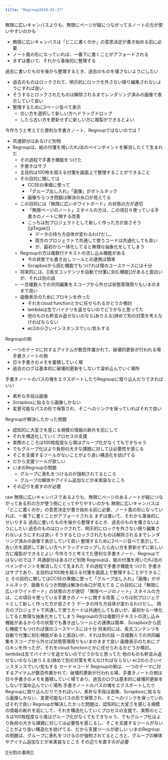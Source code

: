 ```yaml
---
title: "Regroup2020-01-27"
---
```


無限に広いキャンバスよりも、無限にページが縦につながってるノートの方が使いやすいのかも
- 無限に広いキャンバスは「どこに書くのか」の意思決定が書き始める前に必要
- ノート風の形になっていれば、一番下に書くことがアフォードされる
- まずは書いて、それから事後的に整理する

過去に書いたものを後から整理するとき、過去のものを壊さないようにしたい
- 過去のものはロックされて、明示的にロックを外さない限り編集されないようにすれば良い
- そうするとロックされたものは解除されるまでレンダリング済みの画像で表示していて良い
- 整理するために2ページ並べて表示
    - 古い方を選択して新しい方へドラッグドロップ
    - したら古い方を更新せずに新しい方に複製ができるとよい

今作ろうと考えてた便利な手書きノート、Regroupではないのでは？
- 共通部分はあるけど別物
- Regroupは、紙の付箋を用いたKJ法のペインポイントを解消したくて生まれた
    - その過程で手書き機能をつけた
    - 手書きはサブ
    - 主目的は100枚を超える付箋を画面上で整理することができること
    - その目的に関しては
        - CCSEの準備に使って
        - 「グループ出し入れ」「画像」がボトルネック
        - 画像ちらつき問題は解決の糸口が見えてる
    - この目的には「無限に広いホワイトボード」の状態の方が適切
        - 「無限ページのノート」スタイルの方は、この頃日々使っている手書きのノートに関する改善
        - こっちは別プロジェクトとして新しく作った方が良さそう [[pTegaki]]
            - データの持ち方自体が変わるわけだし。
            - 両方のプロジェクトで共通して使うコードは共通化しても良い
            - が、最初から一体化してると無理な抽象化をしてしまう
    - Regroupの方は複数行テキストの流し込み機能がある
        - 今の状態でも書き出しツールとの連携は簡単
        - Scrapboxから読む機能でもつければ僕のユースケースには十分
    - 将来的には、[[長文コンテンツを自動で付箋に刻む機能]]があると面白いが、それは別の話
    - 一旦複数人での共同編集をスコープから外せば状態管理周りもいまのままで良い
    - 画像表示のためにプロキシを作った
        - それをcloud functionとかに任せられるかどうか検討
        - lambdaは生でバイナリを返せないのでどうかなと思ってた
        - 他のものも軒並み返せないのなら(ありえる)諦めて別の対策を考えなければならない
        - ec2の小さいインスタンスでいい気もする

Regroupの側
- 一つのテーマに対するアイテムが数百件置かれて、破壊的更新が行われる場
手書きノートの側
- 日々手書きのメモを蓄積していく場
- 過去のログは基本的に破壊的更新をしないで溜め込んでいく場所

手書きノートのパスの塊をエクスポートしたりRegroupに取り込んだりできればいい
- 素朴な手段は画像
- Scrapboxに貼るなら画像しかない
- 変更可能なパスの形で保管され、そこへのリンクを保っていればそれで良い

Regroupが解決したかった問題
- 認知的に大変さを感じる規模の情報の断片を前にして
- それを構造化していくプロセスの支援
- 実際のところは100枚程度なら僕はグループ化がなくてもできちゃう
- でもグループ化はより負担の大きな課題に対しては必要性を感じる
- そこを支援するツールがないことがより良い構造化を妨げてる
- だから支援ツールが欲しい
- いまのRegroupの問題
    - グループに表札をつけるのが強制されてるところ
    - グループの解体やアイテム追加などが未実装なところ
- その辺りを直すのが必要

raw
無限に広いキャンバスであるよりも、無限にページのあるノートが縦につながってある形の方が使う側にとってやりやすいのかも
無限に広いキャンバスは「どこに書くのか」の意思決定が書き始める前に必要、ノート風の形になっていれば、一番下に書くことがアフォードされる
まずは書いて、それから事後的にせいりする
過去に書いたものを後から整理するとき、過去のものを壊さないようにしたい
過去のものはロックされて、明示的にロックを外さない限り編集されないようにすれば良い
そうするとロックされたものは解除されるまでレンダリング済みの画像で表示していて良い
整理するために2ページ並べて表示して、古い方を選択して新しい方へドラッグドロップしたら古い方を更新せずに新しい方に複製ができるとよい
今作ろうと考えてた便利な手書きノート、Regroupではないのでは？
共通部分はあるけど別物
Regroupは、紙の付箋を用いたKJ法のペインポイントを解消したくて生まれた
その過程で手書き機能をつけた
手書きはサブであり、主目的は100枚を超える付箋を画面上で整理することができること
その目的に関してはCCSEの準備に使って「グループ出し入れ」「画像」がボトルネック、画像ちらつき問題は解決の糸口が見えてる
この目的には「無限に広いホワイトボード」の状態の方が適切
「無限ページのノート」スタイルの方は、この頃日々使っている手書きのノートに関する改善
こっちは別プロジェクトとして新しく作った方が良さそう
データの持ち方自体が変わるわけだし。
両方のプロジェクトで共通して使うカードは共通化しても良いが、最初から一体化してると無理な抽象化をしてしまう
Regroupの方は複数行テキストの流し込み機能があるから今の状態でも書き出しツールとの連携は簡単、Scrapboxから読む機能でもつければ僕のユースケースには十分
将来的には、長文コンテンツを自動で付箋に刻む機能があると面白いが、それは別の話
一旦複数人での共同編集をスコープから外せば状態管理周りもいまのままで良い
画像表示のためにプロキシを作ったが、それをcloud functionとかに任せられるかどうか検討。lambdaは生でバイナリを返せないのでどうかなと思ってた
他のものも軒並み返せないのなら(ありえる)諦めて別の対策を考えなければならない
ec2の小さいインスタンスでいい気もする
カード→コード
Regroupの側は、一つのテーマに対するアイテムが数百件置かれて、破壊的更新が行われる場、手書きノートの側は日々手書きのメモを蓄積していく場であり、過去のログは基本的に破壊的更新をしないで溜め込んでいく場所
手書きノートのパスの塊をエクスポートしたりRegroupに取り込んだりできればいい、素朴な手段は画像、Scrapboxに貼るなら画像しかない、変更可能なパスの形で保管され、そこへのリンクを保っていればそれで良い
Regroupが解決したかった問題は、認知的に大変さを感じる規模の情報の断片を前にして、それを構造化していくプロセスの支援で、実際のところは100枚程度なら僕はグループ化がなくてもできちゃう、でもグループ化はより負担の大きな課題に対しては必要性を感じるし、そこを支援するツールがないことがより良い構造化を妨げてる、だから支援ツールが欲しい
いまのRegroupの問題は、グループに表札をつけるのが強制されてるところと、グループの解体やアイテム追加などが未実装なところ
その辺りを直すのが必要

[[分割の事例]]
